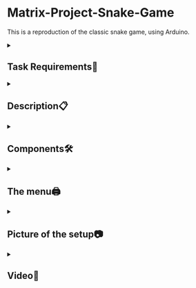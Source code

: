# Matrix-Project-Snake-Game

This is a reproduction of the classic snake game, using Arduino.
<details>
  <summary><h2><b>Task  Requirements📌</b></h2></summary>
  
<h3>Menu Requirements</h3>

**•Menu Task:** 

Create a menu for your game, emphasis on ‘the game. You should scroll on the LCD with the joystick. Remember you have quite a lot of flexibility here, but do not confuse that with a free ticket to slack off. The menu should include the following functionality:

**1. Intro Message** 

- When powering up a game, a greeting message
should be shown for a few moments.

**2. Should contain roughly the following categories:**

**(a) Start game**, starts the initial level of your game

**(b) Settings:**

– LCD brightness control (mandatory, must change LED wire
that’s directly connected to 5v). Save it to eeprom.

– Matrix brightness control (see function setIntesnity from the ledControl library). Make sure to display something on the matrix when selecting it. Save it to eeprom.

– Sounds on or off. Save it to eeprom.

**(c) About:** should include details about the creator(s) of the game. At least game name, author and github link or user (use scrolling text?)

**3. While playing the game:** display all relevant info

– Lives

– Level

– Score

– Time?

– etc

**4. Upon game ending:**

**Display relevant game info:** score, time, lives left etc. Must inform player if he/she beat the highscore. This menu should only be closed by the player, pressing a button.

<h3> Game requirements</h3>

**• Game requirements:**

– Minimal components: an LCD, a joystick, a buzzer and the led matrix.

– You must add basic sounds to the game (when ”eating” food, when dying, when finishing the level etc). Extra: add theme songs.

– It must be intuitive and fun to play.

– It must make sense in the current setup.

– It can be a classic snake game, basically where the length of the snake increases in time. You also need to increase the speed, either at different snake lengths or create separate levels. You call.

– The ”food” should blink, so as to separate it from the rest of the snake.

</details>
<details>
  <summary><h2><b>Description📋</b></h2></summary>
  To enter the menu you have to press the joystick. In the menu you can move up and down with the joystick. To reach the submenu, it is necessary to move to the right with the joystick.
  To change the name, you must move up and down on each of the 3 boxes initially set with the message "AAA". To save the name you have to press the joystick
  The dot (snake) must eat 10 balls (flashing lights) to finish the level.
  
  <h3>Bugs in game mode</h3>
  
  -
  
  -
</details>
<details>
  <summary><h2><b>Components🛠</b></h2></summary>
  <ul>The components used in this homework include:</ul>
    <li>Arduino Uno Board</li>
    <li>Joystick</li>
  <li>8x8 LED Matrix</li>
  <li>LCD Display</li>
  <li>MAX7219</li>
  <li>Resistors and capacitors</li>
  <li>A buzzer</li>
  <li>Breadboard </li>
  <li>Connecting wires</li>
</details>
<details>
  <summary><h2><b>The menu🖨</b></h2></summary>
  
 🖇**1. Intro Message**
 
   - When powering up a game, a greeting message shown for a few moments
     
 🖇**2. Contain the following categories:**
 
**-Start game:** start the level

**-Settings:**

  <li>LCD brightness control </li> 

  <li>Matrix brightness control</li> 

  <li>Sounds on or off</li> 

**-About:** include details about the creator of the game

**-How to play** include how the game works

  🖇**3. While playing the game:** display relevant info
  
– Score

– Time

  🖇**4. Upon game ending:**
  
Display relevant game info: score, time, lives left etc. Must
inform player if he/she beat the highscore. This menu
should only be closed by the player, pressing a button.
 
</details>
<details>
  <summary><h2><b>Picture of the setup📷</b></h2></summary>
<img src="https://github.com/CristianaOD/-Matrix-Project-Snake-Game/blob/main/Matrix_Project_Snake_Game/Matrix%20Project%20Snake%20Game.jpeg?raw=true" alt="A photo of my setup" width="500" height="300">
</details>
<details>
  <summary><h2><b>Video🎥</b></h2></summary>
[![A link to a video showcasing functionality ](https://youtu.be/S05PshwinNo)](https://consent.youtube.com/m?continue=https%3A%2F%2Fwww.youtube.com%2Fwatch%3Fv%3DS05PshwinNo%26ab_channel%3DDiana-CristianaOjoc%26cbrd%3D1&gl=RO&m=0&pc=yt&cm=4&hl=en&src=1)
</details>
